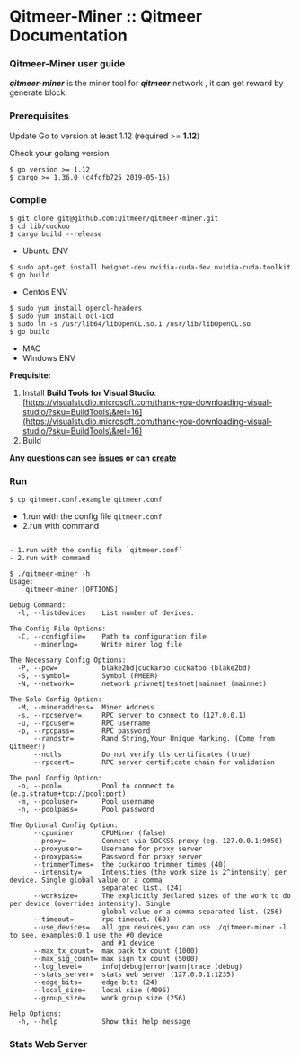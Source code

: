 # Qitmeer-Miner :: Qitmeer Documentation

### Qitmeer-Miner user guide <a href="#qitmeer-miner-user-guide" id="qitmeer-miner-user-guide"></a>

_**qitmeer-miner**_ is the miner tool for _**qitmeer**_ network , it can get reward by generate block.

### Prerequisites <a href="#prerequisites" id="prerequisites"></a>

Update Go to version at least 1.12 (required >= **1.12**)

Check your golang version

```
$ go version >= 1.12
$ cargo >= 1.36.0 (c4fcfb725 2019-05-15)
```

### Compile <a href="#compile" id="compile"></a>

```
$ git clone git@github.com:Qitmeer/qitmeer-miner.git
$ cd lib/cuckoo
$ cargo build --release
```

* Ubuntu ENV

```
$ sudo apt-get install beignet-dev nvidia-cuda-dev nvidia-cuda-toolkit
$ go build 
```

* Centos ENV

```
$ sudo yum install opencl-headers
$ sudo yum install ocl-icd
$ sudo ln -s /usr/lib64/libOpenCL.so.1 /usr/lib/libOpenCL.so
$ go build
```

* MAC
* Windows ENV

**Prequisite:**

1. Install **Build Tools for Visual Studio**:\
   [https://visualstudio.microsoft.com/thank-you-downloading-visual-studio/?sku=BuildTools\&rel=16](https://visualstudio.microsoft.com/thank-you-downloading-visual-studio/?sku=BuildTools\&rel=16)
2. Build

**Any questions can see** [**issues**](https://github.com/Qitmeer/qitmeer-miner/issues?q=is%3Aissue+is%3Aclosed) **or can** [**create**](https://github.com/Qitmeer/qitmeer-miner/issues/new)

### Run <a href="#run" id="run"></a>

```
$ cp qitmeer.conf.example qitmeer.conf
```

* 1.run with the config file `qitmeer.conf`
* 2.run with command

```

- 1.run with the config file `qitmeer.conf`
- 2.run with command
```

```
$ ./qitmeer-miner -h
Usage:
    qitmeer-miner [OPTIONS]

Debug Command:
  -l, --listdevices    List number of devices.

The Config File Options:
  -C, --configfile=    Path to configuration file
      --minerlog=      Write miner log file

The Necessary Config Options:
  -P, --pow=           blake2bd|cuckaroo|cuckatoo (blake2bd)
  -S, --symbol=        Symbol (PMEER)
  -N, --network=       network privnet|testnet|mainnet (mainnet)

The Solo Config Option:
  -M, --mineraddress=  Miner Address
  -s, --rpcserver=     RPC server to connect to (127.0.0.1)
  -u, --rpcuser=       RPC username
  -p, --rpcpass=       RPC password
      --randstr=       Rand String,Your Unique Marking. (Come from Qitmeer!)
      --notls          Do not verify tls certificates (true)
      --rpccert=       RPC server certificate chain for validation

The pool Config Option:
  -o, --pool=          Pool to connect to (e.g.stratum+tcp://pool:port)
  -m, --pooluser=      Pool username
  -n, --poolpass=      Pool password

The Optional Config Option:
      --cpuminer       CPUMiner (false)
      --proxy=         Connect via SOCKS5 proxy (eg. 127.0.0.1:9050)
      --proxyuser=     Username for proxy server
      --proxypass=     Password for proxy server
      --trimmerTimes=  the cuckaroo trimmer times (40)
      --intensity=     Intensities (the work size is 2^intensity) per device. Single global value or a comma
                       separated list. (24)
      --worksize=      The explicitly declared sizes of the work to do per device (overrides intensity). Single
                       global value or a comma separated list. (256)
      --timeout=       rpc timeout. (60)
      --use_devices=   all gpu devices,you can use ./qitmeer-miner -l to see. examples:0,1 use the #0 device
                       and #1 device
      --max_tx_count=  max pack tx count (1000)
      --max_sig_count= max sign tx count (5000)
      --log_level=     info|debug|error|warn|trace (debug)
      --stats_server=  stats web server (127.0.0.1:1235)
      --edge_bits=     edge bits (24)
      --local_size=    local size (4096)
      --group_size=    work group size (256)

Help Options:
  -h, --help           Show this help message
```

### Stats Web Server <a href="#stats-web-server" id="stats-web-server"></a>
